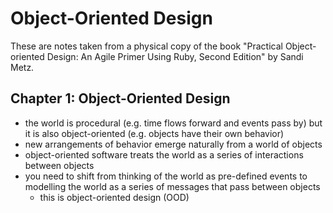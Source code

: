 # Object-Oriented Design

These are notes taken from a physical copy of the book "Practical Object-oriented Design: An Agile Primer Using Ruby, Second Edition" by Sandi Metz.

## Chapter 1: Object-Oriented Design

* the world is procedural \(e.g. time flows forward and events pass by\) but it is also object-oriented \(e.g. objects have their own behavior\)
* new arrangements of behavior emerge naturally from a world of objects
* object-oriented software treats the world as a series of interactions between objects
* you need to shift from thinking of the world as pre-defined events to modelling the world as a series of messages that pass between objects
  * this is object-oriented design \(OOD\)



